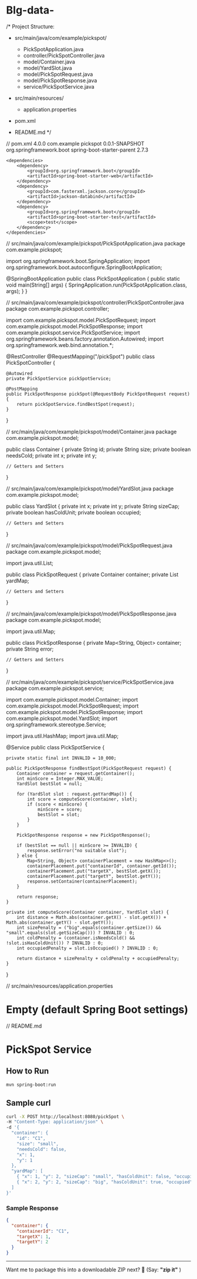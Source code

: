 # BIg-data-
/* Project Structure:

- src/main/java/com/example/pickspot/
    - PickSpotApplication.java
    - controller/PickSpotController.java
    - model/Container.java
    - model/YardSlot.java
    - model/PickSpotRequest.java
    - model/PickSpotResponse.java
    - service/PickSpotService.java

- src/main/resources/
    - application.properties

- pom.xml
- README.md
*/

// pom.xml
<project xmlns="http://maven.apache.org/POM/4.0.0"
         xmlns:xsi="http://www.w3.org/2001/XMLSchema-instance"
         xsi:schemaLocation="http://maven.apache.org/POM/4.0.0 http://maven.apache.org/xsd/maven-4.0.0.xsd">
    <modelVersion>4.0.0</modelVersion>
    <groupId>com.example</groupId>
    <artifactId>pickspot</artifactId>
    <version>0.0.1-SNAPSHOT</version>
    <parent>
        <groupId>org.springframework.boot</groupId>
        <artifactId>spring-boot-starter-parent</artifactId>
        <version>2.7.3</version>
    </parent>

    <dependencies>
        <dependency>
            <groupId>org.springframework.boot</groupId>
            <artifactId>spring-boot-starter-web</artifactId>
        </dependency>
        <dependency>
            <groupId>com.fasterxml.jackson.core</groupId>
            <artifactId>jackson-databind</artifactId>
        </dependency>
        <dependency>
            <groupId>org.springframework.boot</groupId>
            <artifactId>spring-boot-starter-test</artifactId>
            <scope>test</scope>
        </dependency>
    </dependencies>
</project>

// src/main/java/com/example/pickspot/PickSpotApplication.java
package com.example.pickspot;

import org.springframework.boot.SpringApplication;
import org.springframework.boot.autoconfigure.SpringBootApplication;

@SpringBootApplication
public class PickSpotApplication {
    public static void main(String[] args) {
        SpringApplication.run(PickSpotApplication.class, args);
    }
}

// src/main/java/com/example/pickspot/controller/PickSpotController.java
package com.example.pickspot.controller;

import com.example.pickspot.model.PickSpotRequest;
import com.example.pickspot.model.PickSpotResponse;
import com.example.pickspot.service.PickSpotService;
import org.springframework.beans.factory.annotation.Autowired;
import org.springframework.web.bind.annotation.*;

@RestController
@RequestMapping("/pickSpot")
public class PickSpotController {

    @Autowired
    private PickSpotService pickSpotService;

    @PostMapping
    public PickSpotResponse pickSpot(@RequestBody PickSpotRequest request) {
        return pickSpotService.findBestSpot(request);
    }
}

// src/main/java/com/example/pickspot/model/Container.java
package com.example.pickspot.model;

public class Container {
    private String id;
    private String size;
    private boolean needsCold;
    private int x;
    private int y;

    // Getters and Setters
}

// src/main/java/com/example/pickspot/model/YardSlot.java
package com.example.pickspot.model;

public class YardSlot {
    private int x;
    private int y;
    private String sizeCap;
    private boolean hasColdUnit;
    private boolean occupied;

    // Getters and Setters
}

// src/main/java/com/example/pickspot/model/PickSpotRequest.java
package com.example.pickspot.model;

import java.util.List;

public class PickSpotRequest {
    private Container container;
    private List<YardSlot> yardMap;

    // Getters and Setters
}

// src/main/java/com/example/pickspot/model/PickSpotResponse.java
package com.example.pickspot.model;

import java.util.Map;

public class PickSpotResponse {
    private Map<String, Object> container;
    private String error;

    // Getters and Setters
}

// src/main/java/com/example/pickspot/service/PickSpotService.java
package com.example.pickspot.service;

import com.example.pickspot.model.Container;
import com.example.pickspot.model.PickSpotRequest;
import com.example.pickspot.model.PickSpotResponse;
import com.example.pickspot.model.YardSlot;
import org.springframework.stereotype.Service;

import java.util.HashMap;
import java.util.Map;

@Service
public class PickSpotService {

    private static final int INVALID = 10_000;

    public PickSpotResponse findBestSpot(PickSpotRequest request) {
        Container container = request.getContainer();
        int minScore = Integer.MAX_VALUE;
        YardSlot bestSlot = null;

        for (YardSlot slot : request.getYardMap()) {
            int score = computeScore(container, slot);
            if (score < minScore) {
                minScore = score;
                bestSlot = slot;
            }
        }

        PickSpotResponse response = new PickSpotResponse();

        if (bestSlot == null || minScore >= INVALID) {
            response.setError("no suitable slot");
        } else {
            Map<String, Object> containerPlacement = new HashMap<>();
            containerPlacement.put("containerId", container.getId());
            containerPlacement.put("targetX", bestSlot.getX());
            containerPlacement.put("targetY", bestSlot.getY());
            response.setContainer(containerPlacement);
        }

        return response;
    }

    private int computeScore(Container container, YardSlot slot) {
        int distance = Math.abs(container.getX() - slot.getX()) + Math.abs(container.getY() - slot.getY());
        int sizePenalty = ("big".equals(container.getSize()) && "small".equals(slot.getSizeCap())) ? INVALID : 0;
        int coldPenalty = (container.isNeedsCold() && !slot.isHasColdUnit()) ? INVALID : 0;
        int occupiedPenalty = slot.isOccupied() ? INVALID : 0;

        return distance + sizePenalty + coldPenalty + occupiedPenalty;
    }
}

// src/main/resources/application.properties
# Empty (default Spring Boot settings)

// README.md
# PickSpot Service

## How to Run

```bash
mvn spring-boot:run
```

## Sample curl

```bash
curl -X POST http://localhost:8080/pickSpot \
-H "Content-Type: application/json" \
-d '{
  "container": {
    "id": "C1",
    "size": "small",
    "needsCold": false,
    "x": 1,
    "y": 1
  },
  "yardMap": [
    { "x": 1, "y": 2, "sizeCap": "small", "hasColdUnit": false, "occupied": false },
    { "x": 2, "y": 2, "sizeCap": "big", "hasColdUnit": true, "occupied": false }
  ]
}'
```

### Sample Response
```json
{
  "container": {
    "containerId": "C1",
    "targetX": 1,
    "targetY": 2
  }
}
```

---

Want me to package this into a downloadable ZIP next? 🚀 (Say: **"zip it"** )
